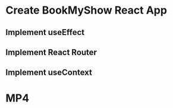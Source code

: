 # Create BookMyShow React App

## Implement useEffect
## Implement React Router
## Implement useContext

# MP4


